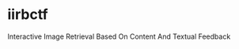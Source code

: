 iirbctf
==============================

Interactive Image Retrieval Based On Content And Textual Feedback
